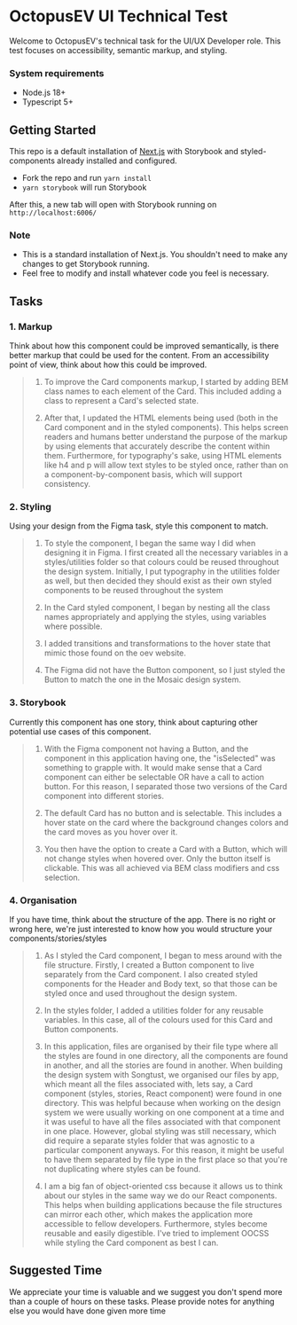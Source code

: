 # OctopusEV UI Technical Test

Welcome to OctopusEV's technical task for the UI/UX Developer role. This test focuses on accessibility, semantic markup, and styling.

### System requirements
- Node.js 18+
- Typescript 5+

## Getting Started

This repo is a default installation of [Next.js](https://nextjs.org/) with Storybook and styled-components already installed and configured.

- Fork the repo and run `yarn install`
- `yarn storybook` will run Storybook

After this, a new tab will open with Storybook running on `http://localhost:6006/`

### Note
- This is a standard installation of Next.js. You shouldn't need to make any changes to get Storybook running.
- Feel free to modify and install whatever code you feel is necessary.

## Tasks

### 1. Markup
Think about how this component could be improved semantically, is there better markup that could be used for the content. From an accessibility point of view, think about how this could be improved.

>1. To improve the Card components markup, I started by adding BEM class names to each element of the Card. This included adding a class to represent a Card's selected state. 
>
>2. After that, I updated the HTML elements being used (both in the Card component and in the styled components). This helps screen readers and humans better understand the purpose of the markup by using elements that accurately describe the content within them. Furthermore, for typography's sake, using HTML elements like h4 and p will allow text styles to be styled once, rather than on a component-by-component basis, which will support consistency.

### 2. Styling
Using your design from the Figma task, style this component to match. 

>1. To style the component, I began the same way I did when designing it in Figma. I first created all the necessary variables in a styles/utilities folder so that colours could be reused throughout the design system. Initially, I put typography in the utilities folder as well, but then decided they should exist as their own styled components to be reused throughout the system
>
>2. In the Card styled component, I began by nesting all the class names appropriately and applying the styles, using variables where possible. 
>
>3. I added transitions and transformations to the hover state that mimic those found on the oev website.
>
>4. The Figma did not have the Button component, so I just styled the Button to match the one in the Mosaic design system.

### 3. Storybook
Currently this component has one story, think about capturing other potential use cases of this component.

>1. With the Figma component not having a Button, and the component in this application having one, the "isSelected" was something to grapple with. It would make sense that a Card component can either be selectable OR have a call to action button. For this reason, I separated those two versions of the Card component into different stories. 
>
>2. The default Card has no button and is selectable. This includes a hover state on the card where the background changes colors and the card moves as you hover over it.
>
>3. You then have the option to create a Card with a Button, which will not change styles when hovered over. Only the button itself is clickable. This was all achieved via BEM class modifiers and css selection. 

### 4. Organisation
If you have time, think about the structure of the app. There is no right or wrong here, we're just interested to know how you would structure your components/stories/styles

>1. As I styled the Card component, I began to mess around with the file structure. Firstly, I created a Button component to live separately from the Card component. I also created styled components for the Header and Body text, so that those can be styled once and used throughout the design system. 
>
>2. In the styles folder, I added a utilities folder for any reusable variables. In this case, all of the colours used for this Card and Button components.
>
>3. In this application, files are organised by their file type where all the styles are found in one directory, all the components are found in another, and all the stories are found in another. When building the design system with Songtust, we organised our files by app, which meant all the files associated with, lets say, a Card component (styles, stories, React component) were found in one directory. This was helpful because when working on the design system we were usually working on one component at a time and it was useful to have all the files associated with that component in one place. However, global styling was still necessary, which did require a separate styles folder that was agnostic to a particular component anyways. For this reason, it might be useful to have them separated by file type in the first place so that you're not duplicating where styles can be found.  
>
>4. I am a big fan of object-oriented css because it allows us to think about our styles in the same way we do our React components. This helps when building applications because the file structures can mirror each other, which makes the application more accessible to fellow developers. Furthermore, styles become reusable and easily digestible. I've tried to implement OOCSS while styling the Card component as best I can. 

## Suggested Time
We appreciate your time is valuable and we suggest you don't spend more than a couple of hours on these tasks. Please provide notes for anything else you would have done given more time
